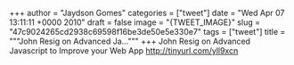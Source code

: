 
+++
author = "Jaydson Gomes"
categories = ["tweet"]
date = "Wed Apr 07 13:11:11 +0000 2010"
draft = false
image = "{TWEET_IMAGE}"
slug = "47c9024265cd2938c69598f16be3de50e5e330e7"
tags = ["tweet"]
title = """John Resig on Advanced Ja..."""
+++
John Resig on Advanced Javascript to Improve your Web App http://tinyurl.com/yll9xcn
